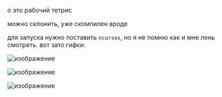 о это рабочий тетрис

можно склонить, уже скомпилен вроде

для запуска нужно поставить `ncurses`, но я не помню как и мне лень смотреть. вот зато гифки:

![изображение](https://github.com/user-attachments/assets/f2a84fc7-0eda-4616-83f0-3544c2d0d5b9)

![изображение](https://github.com/user-attachments/assets/975cbead-c9ac-4aff-a488-f4b13e149b9c)

![изображение](https://github.com/user-attachments/assets/2eff48d5-272d-488c-aa05-f9fa342cd2ba)
